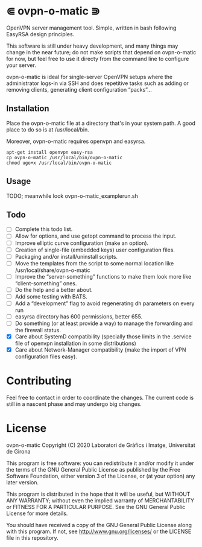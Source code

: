 ⋐ ovpn-o-matic ⋑
================
OpenVPN server management tool. Simple, written in bash following EasyRSA
design principles.

This software is still under heavy development, and many things may change
in the near future; do not make scripts that depend on ovpn-o-matic for now,
but feel free to use it directy from the command line to configure your server.

ovpn-o-matic is ideal for single-server OpenVPN setups where the administrator
logs-in via SSH and does repetitive tasks such as adding or removing clients,
generating client configuration “packs”…

## Installation

Place the ovpn-o-matic file at a directory that's in your system path. A
good place to do so is at /usr/local/bin.

Moreover, ovpn-o-matic requires openvpn and easyrsa.

    apt-get install openvpn easy-rsa
    cp ovpn-o-matic /usr/local/bin/ovpn-o-matic
    chmod ugo+x /usr/local/bin/ovpn-o-matic

## Usage

TODO; meanwhile look ovpn-o-matic_examplerun.sh

## Todo

- [ ] Complete this todo list.
- [ ] Allow for options, and use getopt command to process the input.
- [ ] Improve elliptic curve configuration (make an option).
- [ ] Creation of single-file (embedded keys) user configuration files.
- [ ] Packaging and/or install/uninstall scripts.
- [ ] Move the templates from the script to some normal location like /usr/local/share/ovpn-o-matic
- [ ] Improve the “server-something” functions to make them look more like “client-something” ones.
- [ ] Do the help and a better about.
- [ ] Add some testing with BATS.
- [ ] Add a “development” flag to avoid regenerating dh parameters on every run
- [ ] easyrsa directory has 600 permissions, better 655.
- [ ] Do something (or at least provide a way) to manage the forwarding and the firewall status.
- [x] Care about SystemD compatibility (specially those limits in the .service file of openvpn installation in some distributions)
- [x] Care about Network-Manager compatibility (make the import of VPN configuration files easy).

# Contributing

Feel free to contact in order to coordinate the changes. The current code is still in a nascent phase and may undergo big changes.

# License
ovpn-o-matic
Copyright (C) 2020 Laboratori de Gràfics i Imatge, Universitat de Girona

This program is free software: you can redistribute it and/or modify
it under the terms of the GNU General Public License as published by
the Free Software Foundation, either version 3 of the License, or
(at your option) any later version.

This program is distributed in the hope that it will be useful,
but WITHOUT ANY WARRANTY; without even the implied warranty of
MERCHANTABILITY or FITNESS FOR A PARTICULAR PURPOSE.  See the
GNU General Public License for more details.

You should have received a copy of the GNU General Public License
along with this program.  If not, see <http://www.gnu.org/licenses/> or the
LICENSE file in this repository.
